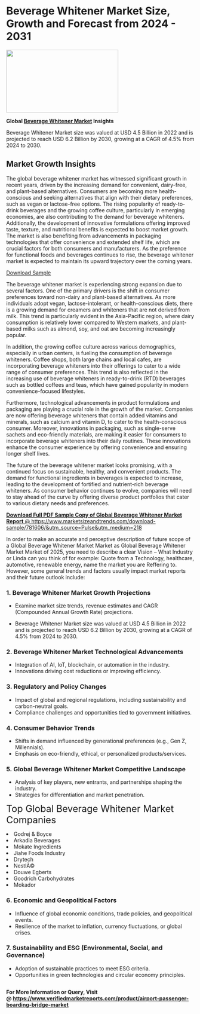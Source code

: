 <H1>Beverage Whitener Market Size, Growth and Forecast from 2024 - 2031</H1><img class="aligncenter size-medium wp-image-584254" src="https://thirdeyenews.in/wp-content/uploads/2024/09/Global-Market-Research-300x168.jpeg" alt="" width="300" height="168" /><p><strong>Global&nbsp;<a href="https://www.marketsizeandtrends.com/download-sample/781606/&amp;utm_source=Pulse&amp;utm_medium=218">Beverage Whitener Market</a> Insights</strong></p><p>Beverage Whitener Market size was valued at USD 4.5 Billion in 2022 and is projected to reach USD 6.2 Billion by 2030, growing at a CAGR of 4.5% from 2024 to 2030.</p><p><h2>Market Growth Insights</h2> <p>The global beverage whitener market has witnessed significant growth in recent years, driven by the increasing demand for convenient, dairy-free, and plant-based alternatives. Consumers are becoming more health-conscious and seeking alternatives that align with their dietary preferences, such as vegan or lactose-free options. The rising popularity of ready-to-drink beverages and the growing coffee culture, particularly in emerging economies, are also contributing to the demand for beverage whiteners. Additionally, the development of innovative formulations offering improved taste, texture, and nutritional benefits is expected to boost market growth. The market is also benefiting from advancements in packaging technologies that offer convenience and extended shelf life, which are crucial factors for both consumers and manufacturers. As the preference for functional foods and beverages continues to rise, the beverage whitener market is expected to maintain its upward trajectory over the coming years.</p> <p><a href="#">Download Sample</a></p> <p>The beverage whitener market is experiencing strong expansion due to several factors. One of the primary drivers is the shift in consumer preferences toward non-dairy and plant-based alternatives. As more individuals adopt vegan, lactose-intolerant, or health-conscious diets, there is a growing demand for creamers and whiteners that are not derived from milk. This trend is particularly evident in the Asia-Pacific region, where dairy consumption is relatively lower compared to Western markets, and plant-based milks such as almond, soy, and oat are becoming increasingly popular.</p> <p>In addition, the growing coffee culture across various demographics, especially in urban centers, is fueling the consumption of beverage whiteners. Coffee shops, both large chains and local cafes, are incorporating beverage whiteners into their offerings to cater to a wide range of consumer preferences. This trend is also reflected in the increasing use of beverage whiteners in ready-to-drink (RTD) beverages such as bottled coffees and teas, which have gained popularity in modern convenience-focused lifestyles.</p> <p>Furthermore, technological advancements in product formulations and packaging are playing a crucial role in the growth of the market. Companies are now offering beverage whiteners that contain added vitamins and minerals, such as calcium and vitamin D, to cater to the health-conscious consumer. Moreover, innovations in packaging, such as single-serve sachets and eco-friendly materials, are making it easier for consumers to incorporate beverage whiteners into their daily routines. These innovations enhance the consumer experience by offering convenience and ensuring longer shelf lives.</p> <p>The future of the beverage whitener market looks promising, with a continued focus on sustainable, healthy, and convenient products. The demand for functional ingredients in beverages is expected to increase, leading to the development of fortified and nutrient-rich beverage whiteners. As consumer behavior continues to evolve, companies will need to stay ahead of the curve by offering diverse product portfolios that cater to various dietary needs and preferences.</p> <p><a href="#"></p><p><span class=""><strong>Download Full PDF Sample Copy of Global Beverage Whitener Market Report</strong> @ <a href="https://www.marketsizeandtrends.com/download-sample/781606/&amp;utm_source=Pulse&amp;utm_medium=218" target="_blank">https://www.marketsizeandtrends.com/download-sample/781606/&amp;utm_source=Pulse&amp;utm_medium=218</a></span></p><p>In order to make an accurate and perceptive description of future scope of a Global&nbsp;Beverage Whitener Market Market as Global&nbsp;Beverage Whitener Market Market of 2025, you need to describe a clear Vision &ndash; What Industry or Linda can you think of for example: Quote from a Technology, healthcare, automotive, renewable energy, name the market you are Reffering to. However, some general trends and factors usually impact market reports and their future outlook include:</p><h3>1.&nbsp;<strong>Beverage Whitener Market Growth Projections</strong></h3><ul><li>Examine market size trends, revenue estimates and CAGR (Compounded Annual Growth Rate) projections.</li><li><p>Beverage Whitener Market size was valued at USD 4.5 Billion in 2022 and is projected to reach USD 6.2 Billion by 2030, growing at a CAGR of 4.5% from 2024 to 2030.</p></li></ul><h3>2.&nbsp;<strong>Beverage Whitener Market Technological Advancements</strong></h3><ul><li>Integration of AI, IoT, blockchain, or automation in the industry.</li><li>Innovations driving cost reductions or improving efficiency.</li></ul><h3>3.&nbsp;<strong>Regulatory and Policy Changes</strong></h3><ul><li>Impact of global and regional regulations, including sustainability and carbon-neutral goals.</li><li>Compliance challenges and opportunities tied to government initiatives.</li></ul><h3>4.&nbsp;<strong>Consumer Behavior Trends</strong></h3><ul><li>Shifts in demand influenced by generational preferences (e.g., Gen Z, Millennials).</li><li>Emphasis on eco-friendly, ethical, or personalized products/services.</li></ul><h3>5.&nbsp;<strong>Global Beverage Whitener Market Competitive Landscape</strong></h3><ul><li>Analysis of key players, new entrants, and partnerships shaping the industry.</li><li>Strategies for differentiation and market penetration.</li></ul><p data-pm-slice="1 1 []"><span style="color: inherit; font-family: inherit; font-size: 25px;">Top Global Beverage Whitener Market Companies</span></p><div class="" data-test-id=""><p><li>Godrej & Boyce</li><li> Arkadia Beverages</li><li> Mokate Ingredients</li><li> Jiahe Foods Industry</li><li> Drytech</li><li> NestlÃ©</li><li> Douwe Egberts</li><li> Goodrich Carbohydrates</li><li> Mokador</li></p></div><h3>6.&nbsp;<strong>Economic and Geopolitical Factors</strong></h3><ul><li>Influence of global economic conditions, trade policies, and geopolitical events.</li><li>Resilience of the market to inflation, currency fluctuations, or global crises.</li></ul><h3>7.&nbsp;<strong>Sustainability and ESG (Environmental, Social, and Governance)</strong></h3><ul><li>Adoption of sustainable practices to meet ESG criteria.</li><li>Opportunities in green technologies and circular economy principles.</li></ul><h2><strong style="font-size: 14px;">For More Information or Query, Visit @&nbsp;</strong><a style="background-color: #ffffff; font-size: 14px;" href="https://www.marketsizeandtrends.com/report/beverage-whitener-market/" target="_blank">https://www.verifiedmarketreports.com/product/airport-passenger-boarding-bridge-market</a></h2>
